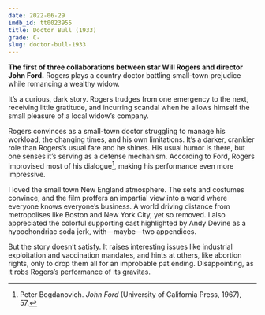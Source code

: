 ```yaml
---
date: 2022-06-29
imdb_id: tt0023955
title: Doctor Bull (1933)
grade: C-
slug: doctor-bull-1933
---
```


**The first of three collaborations between star Will Rogers and director John Ford.** Rogers plays a country doctor battling small-town prejudice while romancing a wealthy widow.

<!-- end -->

It’s a curious, dark story. Rogers trudges from one emergency to the next, receiving little gratitude, and incurring scandal when he allows himself the small pleasure of a local widow’s company.

Rogers convinces as a small-town doctor struggling to manage his workload, the changing times, and his own limitations. It’s a darker, crankier role than Rogers’s usual fare and he shines. His usual humor is there, but one senses it’s serving as a defense mechanism. According to Ford, Rogers improvised most of his dialogue[^1], making his performance even more impressive.

I loved the small town New England atmosphere. The sets and costumes convince, and the film proffers an impartial view into a world where everyone knows everyone’s business. A world driving distance from metropolises like Boston and New York City, yet so removed. I also appreciated the colorful supporting cast highlighted by Andy Devine as a hypochondriac soda jerk, with—maybe—two appendices.

But the story doesn’t satisfy. It raises interesting issues like industrial exploitation and vaccination mandates, and hints at others, like abortion rights, only to drop them all for an improbable pat ending. Disappointing, as it robs Rogers’s performance of its gravitas.

[^1]: Peter Bogdanovich. _John Ford_ (University of California Press, 1967), 57.